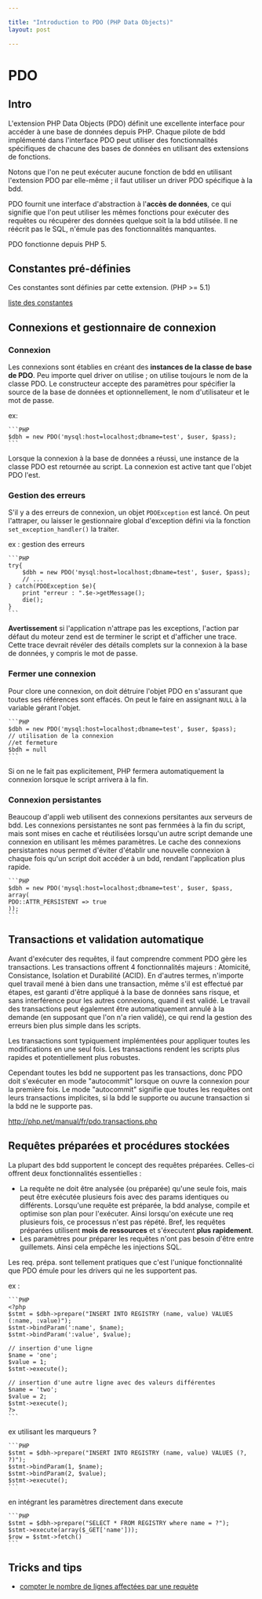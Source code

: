 ```yaml
---

title: "Introduction to PDO (PHP Data Objects)"
layout: post

---
```


# PDO

## Intro

L'extension PHP Data Objects (PDO) définit une excellente interface pour accéder à une base de données depuis PHP. Chaque pilote de bdd implémenté dans l'interface PDO peut utiliser des fonctionnalités spécifiques de chacune des bases de données en utilisant des extensions de fonctions.

Notons que l'on ne peut exécuter aucune fonction de bdd en utilisant l'extension PDO par  elle-même ; il faut utiliser un driver PDO spécifique à la bdd.

PDO fournit une interface d'abstraction à l'**accès de données**, ce qui signifie que l'on peut utiliser les mêmes fonctions pour exécuter des requêtes ou récupérer des données quelque soit la la bdd utilisée. Il ne réécrit pas le SQL, n'émule pas des fonctionnalités manquantes.

PDO fonctionne depuis PHP 5.

## Constantes pré-définies

Ces constantes sont définies par cette extension. (PHP >= 5.1)

[liste des constantes](http://php.net/manual/fr/pdo.constants.php)

## Connexions et gestionnaire de connexion

### Connexion

Les connexions sont établies en créant des **instances de la classe de base de PDO**. Peu importe quel driver on utilise ; on utilise toujours le nom de la classe PDO. Le constructeur accepte des paramètres pour spécifier la source de la base de données et optionnellement, le nom d'utilisateur et le mot de passe.

ex:

	```PHP
	$dbh = new PDO('mysql:host=localhost;dbname=test', $user, $pass);
	```

Lorsque la connexion à la base de données a réussi, une instance de la classe PDO est retournée au script. La connexion est active tant que l'objet PDO l'est.

### Gestion des erreurs

S'il y a des erreurs de connexion, un objet `PDOException` est lancé. On peut l'attraper, ou laisser le gestionnaire global d'exception défini via la fonction `set_exception_handler()` la traiter.

ex : gestion des erreurs

	```PHP
	try{
		$dbh = new PDO('mysql:host=localhost;dbname=test', $user, $pass);
		// ...
	} catch(PDOException $e){
		print "erreur : ".$e->getMessage();
		die();
	}
	```

**Avertissement** si l'application n'attrape pas les exceptions, l'action par défaut du moteur zend est de terminer le script et d'afficher une trace. Cette trace devrait révéler des détails complets sur la connexion à la base de données, y compris le mot de passe.

### Fermer une connexion

Pour clore une connexion, on doit détruire l'objet PDO en s'assurant que toutes ses références sont effacés. On peut le faire en assignant `NULL` à la variable gérant l'objet.

	```PHP
	$dbh = new PDO('mysql:host=localhost;dbname=test', $user, $pass);
	// utilisation de la connexion
	//et fermeture
	$bdh = null
	```

Si on ne le fait pas explicitement, PHP fermera automatiquement la connexion lorsque le script arrivera à la fin.

### Connexion persistantes

Beaucoup d'appli web utilisent des connexions persitantes aux serveurs de bdd. Les connexions persistantes ne sont pas fernmées à la fin du script, mais sont mises en cache et réutilisées lorsqu'un autre script demande une connexion en utilisant les mêmes paramètres. Le cache des connexions persistantes nous permet d'éviter d'établir une nouvelle connexion à chaque fois qu'un script doit accéder à un bdd, rendant l'application plus rapide.

	```PHP
	$dbh = new PDO('mysql:host=localhost;dbname=test', $user, $pass, array(
	PDO::ATTR_PERSISTENT => true
	));
	```

## Transactions et validation automatique

Avant d'exécuter des requêtes, il faut comprendre comment PDO gère les transactions. Les transactions offrent 4 fonctionnalités majeurs : Atomicité, Consistance, Isolation et Durabilité (ACID). En d'autres termes, n'importe quel travail mené à bien dans une transaction, même s'il est effectué par étapes, est garanti d'être appliqué à la base de données sans risque, et sans interférence pour les autres connexions, quand il est validé. Le travail des transactions peut également être automatiquement annulé à la demande (en supposant que l'on n'a rien validé), ce qui rend la gestion des erreurs bien plus simple dans les scripts.

Les transactions sont typiquement implémentées pour appliquer toutes les modifications en une seul fois. Les transactions rendent les scripts plus rapides et potentiellement plus robustes.

Cependant toutes les bdd ne supportent pas les transactions, donc PDO doit s'exécuter en mode "autocommit" lorsque on ouvre la connexion pour la première fois. Le mode "autocommit" signifie que toutes les requêtes ont leurs transactions implicites, si la bdd le supporte ou aucune transaction si la bdd ne le supporte pas.

<http://php.net/manual/fr/pdo.transactions.php>

## Requêtes préparées et procédures stockées

La plupart des bdd supportent le concept des requêtes préparées. Celles-ci offrent deux fonctionnalités essentielles :

* La requête ne doit être analysée (ou préparée) qu'une seule fois, mais peut être exécutée plusieurs fois avec des params identiques ou différents. Lorsqu'une requête est préparée, la bdd analyse, compile et optimise son plan pour l'exécuter. Ainsi lorsqu'on exécute une req plusieurs fois, ce processus n'est pas répété. Bref, les requêtes préparées utilisent **mois de ressources** et s'éxecutent **plus rapidement**.
* Les paramètres pour préparer les requêtes n'ont pas besoin d'être entre guillemets. Ainsi cela empêche les injections SQL.

Les req. prépa. sont tellement pratiques que c'est l'unique fonctionnalité que PDO émule pour les drivers qui ne les supportent pas.

ex :

	```PHP
	<?php
	$stmt = $dbh->prepare("INSERT INTO REGISTRY (name, value) VALUES (:name, :value)");
	$stmt->bindParam(':name', $name);
	$stmt->bindParam(':value', $value);

	// insertion d'une ligne
	$name = 'one';
	$value = 1;
	$stmt->execute();

	// insertion d'une autre ligne avec des valeurs différentes
	$name = 'two';
	$value = 2;
	$stmt->execute();
	?>
	```

ex utilisant les marqueurs ?

	```PHP
	$stmt = $dbh->prepare("INSERT INTO REGISTRY (name, value) VALUES (?, ?)");
	$stmt->bindParam(1, $name);
	$stmt->bindParam(2, $value);
	$stmt->execute();
	```

en intégrant les paramètres directement dans execute

	```PHP
	$stmt = $dbh->prepare("SELECT * FROM REGISTRY where name = ?");
	$stmt->execute(array($_GET['name']));
	$row = $stmt->fetch()
	```

## Tricks and tips

* [compter le nombre de lignes affectées par une requète](http://stackoverflow.com/a/10522575/6417344)






















